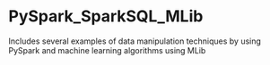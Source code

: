 # PySpark_SparkSQL_MLib
Includes several examples of data manipulation techniques by using PySpark and machine learning algorithms using MLib
